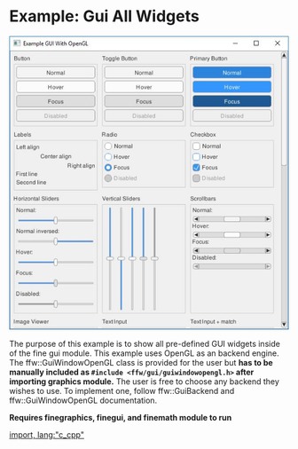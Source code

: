 # Example: Gui All Widgets

![Screenshot](gui-all-widgets.jpg)

The purpose of this example is to show all pre-defined GUI widgets inside of the fine gui module. This example uses OpenGL as an backend engine. The ffw::GuiWindowOpenGL class is provided for the user but **has to be manually included as `#include <ffw/gui/guiwindowopengl.h>` after importing graphics module.** The user is free to choose any backend they wishes to use. To implement one, follow ffw::GuiBackend and ffw::GuiWindowOpenGL documentation.

**Requires finegraphics, finegui, and finemath module to run**

[import, lang:"c_cpp"](../../examples/gui/guiallwidgets.cpp)